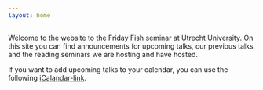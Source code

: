 ```yaml
---
layout: home
---
```

Welcome to the website to the Friday Fish seminar at Utrecht University. On this site you can find announcements for upcoming talks, our previous talks, and the reading seminars we are hosting and have hosted.

If you want to add upcoming talks to your calendar, you can use the following [iCalandar-link](/calendar.ics).
